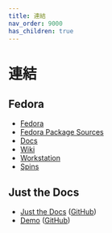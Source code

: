 ```yaml
---
title: 連結
nav_order: 9000
has_children: true
---
```


# 連結


## Fedora

* [Fedora](https://getfedora.org/)
* [Fedora Package Sources](https://src.fedoraproject.org/)
* [Docs](https://docs.fedoraproject.org/en-US/docs/)
* [Wiki](https://fedoraproject.org/wiki/Fedora_Project_Wiki)
* [Workstation](https://getfedora.org/en/workstation/)
* [Spins](https://fedoraproject.org/spins/)



## Just the Docs

* [Just the Docs](https://pmarsceill.github.io/just-the-docs/) ([GitHub](https://github.com/pmarsceill/just-the-docs))
* [Demo](https://pmarsceill.github.io/jtd-remote/) ([GitHub](https://github.com/pmarsceill/jtd-remote))
